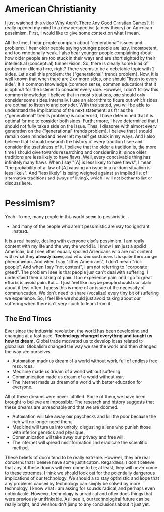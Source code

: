 
# American Christianity

I just watched this video [Why Aren't There Any Good Christian Games?](https://www.youtube.com/watch?v=COiNrIM9KVE). It really opened my mind to a new perspective (a new theory) on American pessimism. First, I would like to give some context on what I mean.

All the time, I hear people complain about "generational" issues and problems. I hear older people saying younger people are lazy, incompetent, and too emotionally weak. I also hear younger people complaining about how older people are too stuck in their ways and are short sighted by their intellectual (conceptual) tunnel vision. So, there is clearly some kind of problem or dilema here, right? There seems to be a debetable topic with 2 sides. Let's call this problem: the {"generational" trends problem}. Now, it is well known that when there are 2 or more sides, one should "listen to every side". It is common knowledge (common sense; common education) that it is optimal for the listener to consider every side. However, I don't follow this common knowledge. I believe that in most situations, one should only consider some sides. Internally, I use an algorithm to figure out which sides are optimal to listen to and consider. With this stated, you will be able to understand the implications of the next statement: as far as the {"generational" trends problem} is concerned, I have determined that it is optimal for me to consider both sides. Furthermore, I have determined that I should not fully take a side on the issue. Thus, I disagree with almost every generation on the {"generational" trends problem}. I believe that I should remain open minded and never let myself get stuck in my ways. And I also believe that I should research the history of every tradition I see and consider the usefulness of it. I believe that the older a tradition is, the more time I should give towards researching and consideriing it, since older traditions are less likely to have flaws. Well, every conceivable thing has infinitely many flaws. When I say "[A] is less likely to have flaws", I mean "the probability of a flaw of [A] causing an issue in a random situation is less likely". And "less likely" is being weighed against an implied list of alternative traditions and {ways of living}, which I will not bother to list or discuss here.

# Pessimism?
Yeah. To me, many people in this world seem to pessimistic.
* and many of the people who aren't pessimistic are way too ignorant instead.

It is a real hassle, dealing with everyone else's pessimism. I am really content with my life and the way the world is. I know I am just a spoild American, but I see other equally spoiled Americans who are not content with what they **already have**, and who demand more. It is quite the strange phenomenon. And when I say "other Americans", I don't mean "rich people". And when I say "not content", I am not referring to "corporate greed". The problem I see is that people just can't deal with suffering. I understand their disliking of pain. I too experience pain, and I go to great efforts to avoid pain. But ... I just feel like maybe people should complain about it less often. I guess this is more of an issue of the necessity of communication. We don't need to share (vocalize) every tiny bit of suffering we experience. So, I feel like we should just avoid talking about our suffering when there isn't very much to learn from it.

## The End Times
Ever since the industrial revolution, the world has been developing and changing at a fast pace. **Technology changed everything and taught us how to dream.** Global trade motivated us to develop ideas related to globalism. Globalism changed the way we see the world and then changed the way see ourselves.
* Automation made us dream of a world without work, full of endless free resources.
* Medicine made us dream of a world without suffering.
* Communication made us dream of a world without war.
* The internet made us dream of a world with better education for everyone.

All of these dreams were never fulfilled. Some of them, we have been brought to believe are impossible. The research and history suggests that these dreams are unreachable and that we are doomed.
* Automation will take away our paychecks and kill the poor because the rich will no longer need them.
* Medicine will turn us into unholy, disgusting aliens who punish those with inferior genetics and physique.
* Communication will take away our privacy and free will.
* The internet will spread misinformation and eradicate the scientific method.

These beliefs of doom tend to be really extreme. However, they are real concerns that I believe have some justification. Regardless, I don't believe that any of these dooms will ever come to be; at least, they will never come to these extremes. I think we should look out for the potentially dangerous implications of our technology. We should also stay optimistic and hope that any problems caused by technology can simply be solved by more technology. I know what I am asking for sounds radical, and perhaps even unthinkable. However, technology is unradical and often does things that were previously unthinkable. As I see it, our technological future can be really bright, and we shouldn't jump to any conclusions about it just yet.








